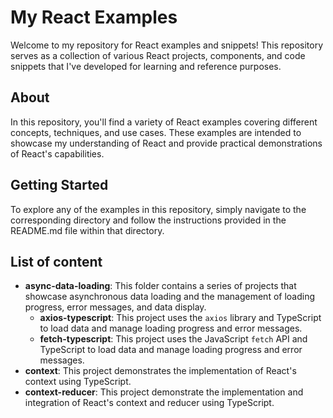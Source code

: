 # My React Examples

Welcome to my repository for React examples and snippets! This repository serves as a collection of various React projects, components, and code snippets that I've developed for learning and reference purposes.

## About

In this repository, you'll find a variety of React examples covering different concepts, techniques, and use cases. These examples are intended to showcase my understanding of React and provide practical demonstrations of React's capabilities.

## Getting Started

To explore any of the examples in this repository, simply navigate to the corresponding directory and follow the instructions provided in the README.md file within that directory.

## List of content

- **async-data-loading**: This folder contains a series of projects that showcase asynchronous data loading and the management of loading progress, error messages, and data display.
  - **axios-typescript**: This project uses the `axios` library and TypeScript to load data and manage loading progress and error messages.
  - **fetch-typescript**: This project uses the JavaScript `fetch` API and TypeScript to load data and manage loading progress and error messages.
- **context**: This project demonstrates the implementation of React's context using TypeScript.
- **context-reducer**: This project demonstrate the implementation and integration of React's context and reducer using TypeScript.
